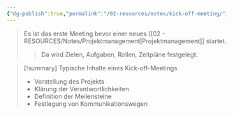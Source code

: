 ```yaml
---
{"dg-publish":true,"permalink":"/02-resources/notes/kick-off-meeting/","tags":["GFN/prüfungsrelevant/AP1","GFN/LF02"],"noteIcon":"","updated":"2024-11-10T14:52:48.000+01:00"}
---
```


>Es ist das erste Meeting bevor einer neues [[02 - RESOURCES/Notes/Projektmanagement\|Projektmanagement]] startet.
>>Da wird Zielen, Aufgaben, Rollen, Zeitpläne festgelegt.

>[!summary] Typische Inhalte eines Kick-off-Meetings
>- Vorstellung des Projekts
>- Klärung der Verantwortlichkeiten
>- Definition der Meilensteine
>- Festlegung von Kommunikationswegen
